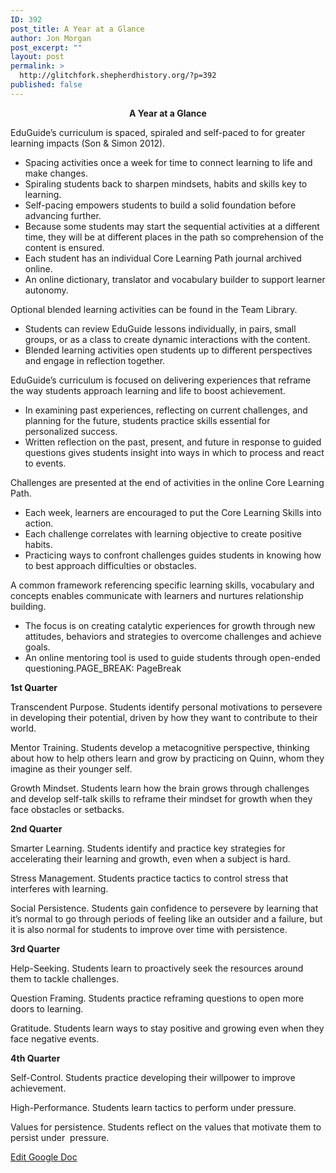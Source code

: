 ```yaml
---
ID: 392
post_title: A Year at a Glance
author: Jon Morgan
post_excerpt: ""
layout: post
permalink: >
  http://glitchfork.shepherdhistory.org/?p=392
published: false
---
```

<p style="text-align: center;"><b>A Year at a Glance</b></p>
<p>EduGuide’s curriculum is spaced, spiraled and self-paced to for greater learning impacts (Son & Simon 2012).</p>
<ul>
<li>Spacing activities once a week for time to connect learning to life and make changes.</li>
<li>Spiraling students back to sharpen mindsets, habits and skills key to learning.</li>
<li>Self-pacing empowers students to build a solid foundation before advancing further.</li>
<li>Because some students may start the sequential activities at a different time, they will be at different places in the path so comprehension of the content is ensured.</li>
<li>Each student has an individual Core Learning Path journal archived online.</li>
<li>An online dictionary, translator and vocabulary builder to support learner autonomy.</li>
</ul>
<p>Optional blended learning activities can be found in the Team Library.</p>
<ul>
<li>Students can review EduGuide lessons individually, in pairs, small groups, or as a class to create dynamic interactions with the content.</li>
<li>Blended learning activities open students up to different perspectives and engage in reflection together.</li>
</ul>
<p>EduGuide’s curriculum is focused on delivering experiences that reframe the way students approach learning and life to boost achievement.</p>
<ul>
<li>In examining past experiences, reflecting on current challenges, and planning for the future, students practice skills essential for personalized success.</li>
<li>Written reflection on the past, present, and future in response to guided questions gives students insight into ways in which to process and react to events.</li>
</ul>
<p>Challenges are presented at the end of activities in the online Core Learning Path. </p>
<ul>
<li>Each week, learners are encouraged to put the Core Learning Skills into action.</li>
<li>Each challenge correlates with learning objective to create positive habits.</li>
<li>Practicing ways to confront challenges guides students in knowing how to best approach difficulties or obstacles. </li>
</ul>
<p>A common framework referencing specific learning skills, vocabulary and concepts enables communicate with learners and nurtures relationship building.</p>
<ul>
<li>The focus is on creating catalytic experiences for growth through new attitudes, behaviors and strategies to overcome challenges and achieve goals.</li>
<li>An online mentoring tool is used to guide students through open-ended questioning.PAGE_BREAK: PageBreak</li>
</ul>
<p><b>1st Quarter</b></p>
<p>Transcendent Purpose. Students identify personal motivations to persevere in developing their potential, driven by how they want to contribute to their world.</p>
<p>Mentor Training. Students develop a metacognitive perspective, thinking about how to help others learn and grow by practicing on Quinn, whom they imagine as their younger self.</p>
<p>Growth Mindset. Students learn how the brain grows through challenges and develop self-talk skills to reframe their mindset for growth when they face obstacles or setbacks. </p>
<p><b>2nd Quarter</b></p>
<p>Smarter Learning. Students identify and practice key strategies for accelerating their learning and growth, even when a subject is hard. </p>
<p>Stress Management. Students practice tactics to control stress that interferes with learning. </p>
<p>Social Persistence. Students gain confidence to persevere by learning that it’s normal to go through periods of feeling like an outsider and a failure, but it is also normal for students to improve over time with persistence. </p>
<p><b>3rd Quarter </b></p>
<p>Help-Seeking. Students learn to proactively seek the resources around them to tackle challenges.</p>
<p>Question Framing. Students practice reframing questions to open more doors to learning. </p>
<p>Gratitude. Students learn ways to stay positive and growing even when they face negative events. </p>
<p><b>4th Quarter  </b></p>
<p>Self-Control. Students practice developing their willpower to improve achievement.</p>
<p>High-Performance. Students learn tactics to perform under pressure.</p>
<p>Values for persistence. Students reflect on the values that motivate them to persist under  pressure.</p>
<p></p>
<p></p>
<p><a href="https://docs.google.com/document/d/1DGgPZ9fdcy-3d_sxmXNTbFBBtsxroldqwNgP5u13MK8/edit?usp=sharing">Edit Google Doc</a></p>